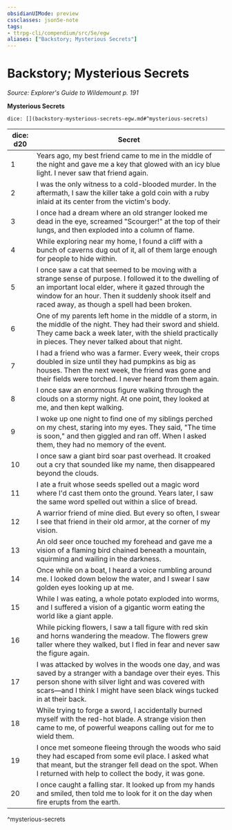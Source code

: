 ```yaml
---
obsidianUIMode: preview
cssclasses: json5e-note
tags:
- ttrpg-cli/compendium/src/5e/egw
aliases: ["Backstory; Mysterious Secrets"]
---
```

# Backstory; Mysterious Secrets
*Source: Explorer's Guide to Wildemount p. 191* 

**Mysterious Secrets**

`dice: [](backstory-mysterious-secrets-egw.md#^mysterious-secrets)`

| dice: d20 | Secret |
|-----------|--------|
| 1 | Years ago, my best friend came to me in the middle of the night and gave me a key that glowed with an icy blue light. I never saw that friend again. |
| 2 | I was the only witness to a cold-blooded murder. In the aftermath, I saw the killer take a gold coin with a ruby inlaid at its center from the victim's body. |
| 3 | I once had a dream where an old stranger looked me dead in the eye, screamed "Scourger!" at the top of their lungs, and then exploded into a column of flame. |
| 4 | While exploring near my home, I found a cliff with a bunch of caverns dug out of it, all of them large enough for people to hide within. |
| 5 | I once saw a cat that seemed to be moving with a strange sense of purpose. I followed it to the dwelling of an important local elder, where it gazed through the window for an hour. Then it suddenly shook itself and raced away, as though a spell had been broken. |
| 6 | One of my parents left home in the middle of a storm, in the middle of the night. They had their sword and shield. They came back a week later, with the shield practically in pieces. They never talked about that night. |
| 7 | I had a friend who was a farmer. Every week, their crops doubled in size until they had pumpkins as big as houses. Then the next week, the friend was gone and their fields were torched. I never heard from them again. |
| 8 | I once saw an enormous figure walking through the clouds on a stormy night. At one point, they looked at me, and then kept walking. |
| 9 | I woke up one night to find one of my siblings perched on my chest, staring into my eyes. They said, "The time is soon," and then giggled and ran off. When I asked them, they had no memory of the event. |
| 10 | I once saw a giant bird soar past overhead. It croaked out a cry that sounded like my name, then disappeared beyond the clouds. |
| 11 | I ate a fruit whose seeds spelled out a magic word where I'd cast them onto the ground. Years later, I saw the same word spelled out within a slice of bread. |
| 12 | A warrior friend of mine died. But every so often, I swear I see that friend in their old armor, at the corner of my vision. |
| 13 | An old seer once touched my forehead and gave me a vision of a flaming bird chained beneath a mountain, squirming and wailing in the darkness. |
| 14 | Once while on a boat, I heard a voice rumbling around me. I looked down below the water, and I swear I saw golden eyes looking up at me. |
| 15 | While I was eating, a whole potato exploded into worms, and I suffered a vision of a gigantic worm eating the world like a giant apple. |
| 16 | While picking flowers, I saw a tall figure with red skin and horns wandering the meadow. The flowers grew taller where they walked, but I fled in fear and never saw the figure again. |
| 17 | I was attacked by wolves in the woods one day, and was saved by a stranger with a bandage over their eyes. This person shone with silver light and was covered with scars—and I think I might have seen black wings tucked in at their back. |
| 18 | While trying to forge a sword, I accidentally burned myself with the red-hot blade. A strange vision then came to me, of powerful weapons calling out for me to wield them. |
| 19 | I once met someone fleeing through the woods who said they had escaped from some evil place. I asked what that meant, but the stranger fell dead on the spot. When I returned with help to collect the body, it was gone. |
| 20 | I once caught a falling star. It looked up from my hands and smiled, then told me to look for it on the day when fire erupts from the earth. |
^mysterious-secrets